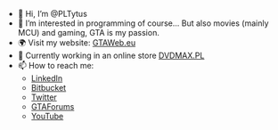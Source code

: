 - 👋 Hi, I’m @PLTytus
- 👀 I’m interested in programming of course... But also movies (mainly MCU) and gaming, GTA is my passion.
- :earth_africa: Visit my website: [GTAWeb.eu](https://gtaweb.eu)
- :construction_worker: Currently working in an online store [DVDMAX.PL](https://www.dvdmax.pl/)
- 📫 How to reach me:
  - [LinkedIn](https://www.linkedin.com/in/pltytus/)
  - [Bitbucket](https://bitbucket.org/PLTytus/)
  - [Twitter](https://twitter.com/PLTytus)
  - [GTAForums](https://gtaforums.com/profile/1124240-pltytus/)
  - [YouTube](https://www.youtube.com/user/PLTytus)

